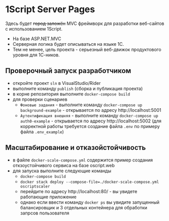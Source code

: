 # 1Script Server Pages

Здесь будет ~~город заложён~~ MVC фреймворк для разработки веб-сайтов с использованием 1Script.

* На базе ASP.NET.MVC
* Серверная логика будет описываться на языке 1С.
* Тем не менее, цель проекта - серьезный веб-движок продуктового уровня для 1С-ников.

## Проверочный запуск разработчиком

* откройте проект `sln` в VisualStudio/Rider 
* выполните команду `publish` (сборка и публикация проекта)
* в корне репозитория выполните `docker-compose build`
* для проверки сценариев
  * `Фоновые задания` - выполните команду `docker-compose up background-example` - открывается по адресу http://localhost:5001
  * `Аутентификация внешняя` - выполните команду `docker-compose up auth0-example` - открывается по адресу http://localhost:5002 (для корректной работы требуется создание файла `.env` по примеру файла `.env_example`)


## Масштабирование и отказойстойчивость

* в файле `docker-scale-compose.yml` содержится пример создания откзоустойчивого сервиса на базе oscript.web
* для запуска выполните следующие команды
  * `docker-compose build`
  * `docker stack deploy --compose-file=./docker-scale-compose.yml oscriptscaler`
  * перейдите по адресу http://localhost:80/ - вы увидете работающие приложение
  * однако если ввести команду `docker ps` вы увидите запущенный балансировщик и 3 отдельных контейнера для обработки запрсов пользователя
